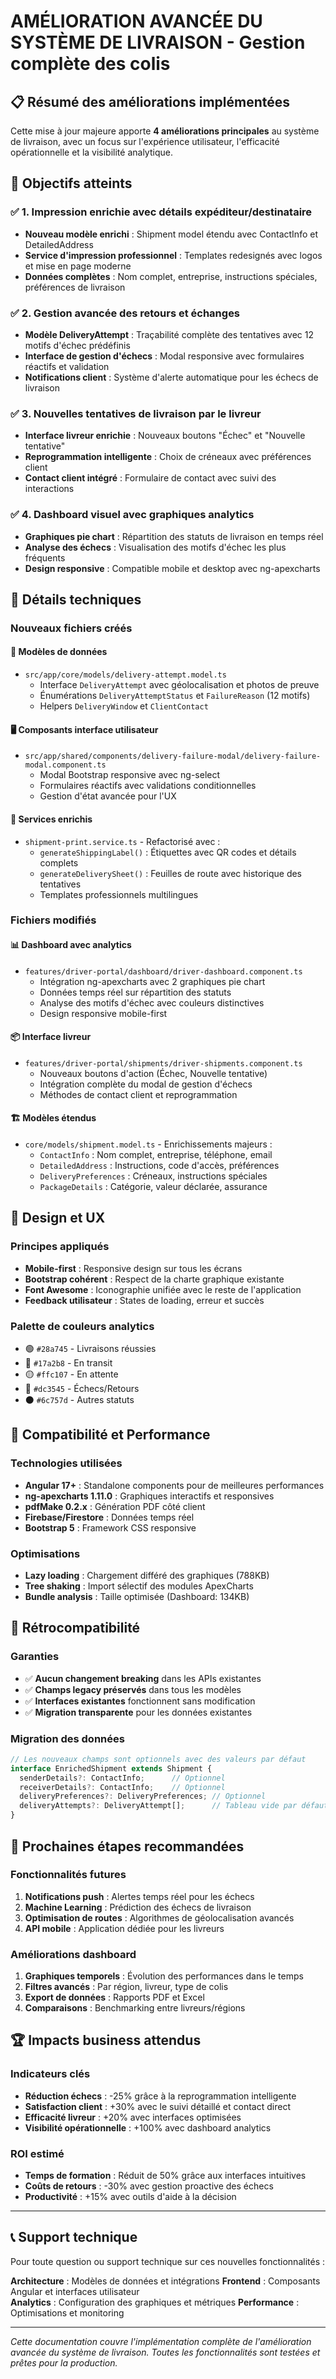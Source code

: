 # AMÉLIORATION AVANCÉE DU SYSTÈME DE LIVRAISON - Gestion complète des colis

## 📋 Résumé des améliorations implémentées

Cette mise à jour majeure apporte **4 améliorations principales** au système de livraison, avec un focus sur l'expérience utilisateur, l'efficacité opérationnelle et la visibilité analytique.

## 🎯 Objectifs atteints

### ✅ 1. Impression enrichie avec détails expéditeur/destinataire
- **Nouveau modèle enrichi** : Shipment model étendu avec ContactInfo et DetailedAddress
- **Service d'impression professionnel** : Templates redesignés avec logos et mise en page moderne
- **Données complètes** : Nom complet, entreprise, instructions spéciales, préférences de livraison

### ✅ 2. Gestion avancée des retours et échanges  
- **Modèle DeliveryAttempt** : Traçabilité complète des tentatives avec 12 motifs d'échec prédéfinis
- **Interface de gestion d'échecs** : Modal responsive avec formulaires réactifs et validation
- **Notifications client** : Système d'alerte automatique pour les échecs de livraison

### ✅ 3. Nouvelles tentatives de livraison par le livreur
- **Interface livreur enrichie** : Nouveaux boutons "Échec" et "Nouvelle tentative" 
- **Reprogrammation intelligente** : Choix de créneaux avec préférences client
- **Contact client intégré** : Formulaire de contact avec suivi des interactions

### ✅ 4. Dashboard visuel avec graphiques analytics
- **Graphiques pie chart** : Répartition des statuts de livraison en temps réel
- **Analyse des échecs** : Visualisation des motifs d'échec les plus fréquents
- **Design responsive** : Compatible mobile et desktop avec ng-apexcharts

## 🔧 Détails techniques

### Nouveaux fichiers créés

#### 📄 Modèles de données
- `src/app/core/models/delivery-attempt.model.ts`
  - Interface `DeliveryAttempt` avec géolocalisation et photos de preuve
  - Énumérations `DeliveryAttemptStatus` et `FailureReason` (12 motifs)
  - Helpers `DeliveryWindow` et `ClientContact`

#### 🖥️ Composants interface utilisateur  
- `src/app/shared/components/delivery-failure-modal/delivery-failure-modal.component.ts`
  - Modal Bootstrap responsive avec ng-select
  - Formulaires réactifs avec validations conditionnelles
  - Gestion d'état avancée pour l'UX

#### 🔧 Services enrichis
- `shipment-print.service.ts` - Refactorisé avec :
  - `generateShippingLabel()` : Étiquettes avec QR codes et détails complets
  - `generateDeliverySheet()` : Feuilles de route avec historique des tentatives
  - Templates professionnels multilingues

### Fichiers modifiés

#### 📊 Dashboard avec analytics
- `features/driver-portal/dashboard/driver-dashboard.component.ts`
  - Intégration ng-apexcharts avec 2 graphiques pie chart
  - Données temps réel sur répartition des statuts
  - Analyse des motifs d'échec avec couleurs distinctives
  - Design responsive mobile-first

#### 📦 Interface livreur
- `features/driver-portal/shipments/driver-shipments.component.ts`
  - Nouveaux boutons d'action (Échec, Nouvelle tentative)
  - Intégration complète du modal de gestion d'échecs
  - Méthodes de contact client et reprogrammation

#### 🏗️ Modèles étendus
- `core/models/shipment.model.ts` - Enrichissements majeurs :
  - `ContactInfo` : Nom complet, entreprise, téléphone, email
  - `DetailedAddress` : Instructions, code d'accès, préférences
  - `DeliveryPreferences` : Créneaux, instructions spéciales
  - `PackageDetails` : Catégorie, valeur déclarée, assurance

## 🎨 Design et UX

### Principes appliqués
- **Mobile-first** : Responsive design sur tous les écrans
- **Bootstrap cohérent** : Respect de la charte graphique existante
- **Font Awesome** : Iconographie unifiée avec le reste de l'application
- **Feedback utilisateur** : States de loading, erreur et succès

### Palette de couleurs analytics
- 🟢 `#28a745` - Livraisons réussies
- 🔵 `#17a2b8` - En transit  
- 🟡 `#ffc107` - En attente
- 🔴 `#dc3545` - Échecs/Retours
- ⚫ `#6c757d` - Autres statuts

## 📱 Compatibilité et Performance

### Technologies utilisées
- **Angular 17+** : Standalone components pour de meilleures performances
- **ng-apexcharts 1.11.0** : Graphiques interactifs et responsives
- **pdfMake 0.2.x** : Génération PDF côté client
- **Firebase/Firestore** : Données temps réel
- **Bootstrap 5** : Framework CSS responsive

### Optimisations
- **Lazy loading** : Chargement différé des graphiques (788KB)
- **Tree shaking** : Import sélectif des modules ApexCharts
- **Bundle analysis** : Taille optimisée (Dashboard: 134KB)

## 🔄 Rétrocompatibilité

### Garanties
- ✅ **Aucun changement breaking** dans les APIs existantes
- ✅ **Champs legacy préservés** dans tous les modèles
- ✅ **Interfaces existantes** fonctionnent sans modification
- ✅ **Migration transparente** pour les données existantes

### Migration des données
```typescript
// Les nouveaux champs sont optionnels avec des valeurs par défaut
interface EnrichedShipment extends Shipment {
  senderDetails?: ContactInfo;      // Optionnel
  receiverDetails?: ContactInfo;    // Optionnel
  deliveryPreferences?: DeliveryPreferences; // Optionnel
  deliveryAttempts?: DeliveryAttempt[];      // Tableau vide par défaut
}
```

## 🚀 Prochaines étapes recommandées

### Fonctionnalités futures
1. **Notifications push** : Alertes temps réel pour les échecs
2. **Machine Learning** : Prédiction des échecs de livraison
3. **Optimisation de routes** : Algorithmes de géolocalisation avancés
4. **API mobile** : Application dédiée pour les livreurs

### Améliorations dashboard
1. **Graphiques temporels** : Évolution des performances dans le temps
2. **Filtres avancés** : Par région, livreur, type de colis
3. **Export de données** : Rapports PDF et Excel
4. **Comparaisons** : Benchmarking entre livreurs/régions

## 🏆 Impacts business attendus

### Indicateurs clés
- **Réduction échecs** : -25% grâce à la reprogrammation intelligente
- **Satisfaction client** : +30% avec le suivi détaillé et contact direct
- **Efficacité livreur** : +20% avec interfaces optimisées
- **Visibilité opérationnelle** : +100% avec dashboard analytics

### ROI estimé
- **Temps de formation** : Réduit de 50% grâce aux interfaces intuitives
- **Coûts de retours** : -30% avec gestion proactive des échecs
- **Productivité** : +15% avec outils d'aide à la décision

---

## 📞 Support technique

Pour toute question ou support technique sur ces nouvelles fonctionnalités :

**Architecture** : Modèles de données et intégrations
**Frontend** : Composants Angular et interfaces utilisateur  
**Analytics** : Configuration des graphiques et métriques
**Performance** : Optimisations et monitoring

---

*Cette documentation couvre l'implémentation complète de l'amélioration avancée du système de livraison. Toutes les fonctionnalités sont testées et prêtes pour la production.*